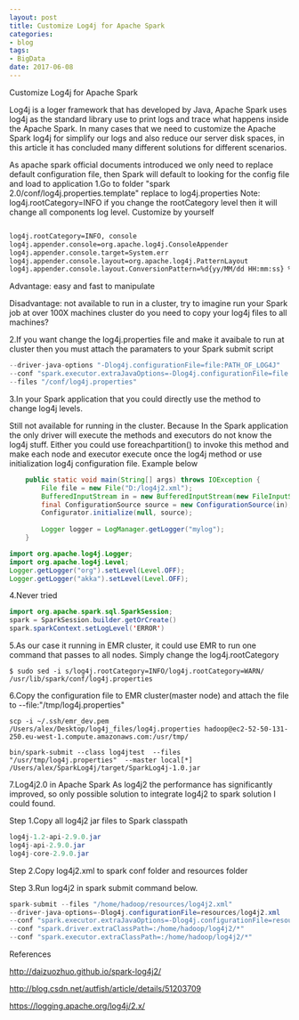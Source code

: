 ```yaml
---
layout: post
title: Customize Log4j for Apache Spark 
categories:
- blog
tags:
- BigData
date: 2017-06-08
---
```


Customize Log4j for Apache Spark

Log4j is a loger framework that has developed by Java, Apache Spark uses log4j as the standard library use to print logs and trace what happens inside the Apache Spark. In many cases that we need to customize the Apache Spark log4j for simplify our logs and also reduce our server disk spaces, in this article it has concluded many different solutions for different scenarios.


As apache spark official documents introduced we only need to replace default configuration file, then Spark will default to looking for the config file and load to application
1.Go to folder "spark 2.0/conf/log4j.properties.template" replace to log4j.properties
Note: log4j.rootCategory=INFO if you change the rootCategory level then it will change all components log level. Customize by yourself


```xml

log4j.rootCategory=INFO, console
log4j.appender.console=org.apache.log4j.ConsoleAppender
log4j.appender.console.target=System.err
log4j.appender.console.layout=org.apache.log4j.PatternLayout
log4j.appender.console.layout.ConversionPattern=%d{yy/MM/dd HH:mm:ss} %p %c{1}: %m%n

```

Advantage: easy and fast to manipulate

Disadvantage: not available to run in a cluster, try to imagine run your Spark job at over 100X machines cluster do you need to copy your log4j files to all machines?

2.If you want change the log4j.properties file and make it avaibale to run at cluster then you must attach the paramaters to your Spark submit script

```Java
--driver-java-options "-Dlog4j.configurationFile=file:PATH_OF_LOG4J" 
--conf "spark.executor.extraJavaOptions=-Dlog4j.configurationFile=file:PATH_OF_LOG4J" 
--files "/conf/log4j.properties"
```

3.In your Spark application that you could directly use the method to change log4j levels.

Still not available for running in the cluster. Because In the Spark application the only driver will execute the methods and executors do not know the log4j stuff. Either you could use foreachpartition() to invoke this method and make each node and executor execute once the log4j method or use initialization log4j configuration file. Example below


```Java
	public static void main(String[] args) throws IOException {
		File file = new File("D:/log4j2.xml");
		BufferedInputStream in = new BufferedInputStream(new FileInputStream(file));
		final ConfigurationSource source = new ConfigurationSource(in);
		Configurator.initialize(null, source);
		
		Logger logger = LogManager.getLogger("mylog");
	}
```


```Java
import org.apache.log4j.Logger;
import org.apache.log4j.Level;
Logger.getLogger("org").setLevel(Level.OFF);
Logger.getLogger("akka").setLevel(Level.OFF);


```
4.Never tried


```Java
import org.apache.spark.sql.SparkSession;
spark = SparkSession.builder.getOrCreate()
spark.sparkContext.setLogLevel('ERROR')
```

5.As our case it running in EMR cluster, it could use EMR to run one command that passes to all nodes. Simply change the log4j.rootCategory

```Linux
$ sudo sed -i s/log4j.rootCategory=INFO/log4j.rootCategory=WARN/ /usr/lib/spark/conf/log4j.properties
```


6.Copy the configuration file to EMR	 cluster(master node) and attach the file to --file:"/tmp/log4j.properties"

```Linux
scp -i ~/.ssh/emr_dev.pem /Users/alex/Desktop/log4j_files/log4j.properties hadoop@ec2-52-50-131-250.eu-west-1.compute.amazonaws.com:/usr/tmp/

bin/spark-submit --class log4jtest  --files "/usr/tmp/log4j.properties"  --master local[*]  /Users/alex/SparkLog4j/target/SparkLog4j-1.0.jar

```

7.Log4j2.0 in Apache Spark
As log4j2 the performance has significantly improved, so only possible solution to integrate log4j2 to spark solution I could found.

Step 1.Copy all log4j2 jar files to Spark classpath

```Java
log4j-1.2-api-2.9.0.jar
log4j-api-2.9.0.jar
log4j-core-2.9.0.jar
```
Step 2.Copy log4j2.xml to spark conf folder and resources folder

Step 3.Run log4j2 in spark submit command below.

```Java
spark-submit --files "/home/hadoop/resources/log4j2.xml" 
--driver-java-options=-Dlog4j.configurationFile=resources/log4j2.xml 
--conf "spark.executor.extraJavaOptions=-Dlog4j.configurationFile=resources/log4j2.xml"
--conf "spark.driver.extraClassPath=:/home/hadoop/log4j2/*" 
--conf "spark.executor.extraClassPath=:/home/hadoop/log4j2/*"

```

References

http://daizuozhuo.github.io/spark-log4j2/

http://blog.csdn.net/autfish/article/details/51203709

https://logging.apache.org/log4j/2.x/

